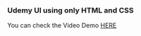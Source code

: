 ### Udemy UI using only HTML and CSS
You can check the Video Demo [HERE](https://youtu.be/rwQYN0UbyNM)
